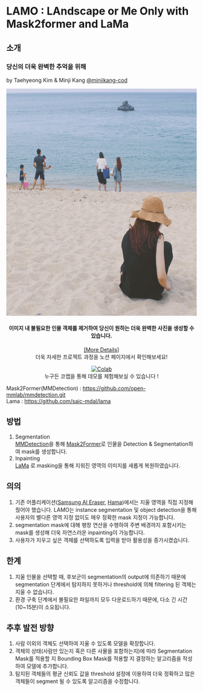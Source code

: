 # LAMO : LAndscape or Me Only with Mask2former and LaMa
## 소개
### 당신의 더욱 완벽한 추억을 위해
by Taehyeong Kim & Minji Kang [@minjikang-cod](https://github.com/minjikang-cod)   
    
<div align="center">
<p align"center"><img src="/image/demo.gif" width="600" height="600"></p>

#### 이미지 내 불필요한 인물 객체를 제거하여 당신이 원하는 더욱 완벽한 사진을 생성할 수 있습니다.
</div>





<div align="center">

[[More Details]](https://taehyeong51.notion.site/LAMO-218edf4f99fd4574b176a2c4371b345f)  
더욱 자세한 프로젝트 과정을 노션 페이지에서 확인해보세요!   
  
[![Colab](https://colab.research.google.com/assets/colab-badge.svg)](https://colab.research.google.com/drive/13LhTvB7RF2e5_JNEcdVgZRLmQLt7eBQJ?usp=sharing)   
누구든 코랩을 통해 데모를 체험해보실 수 있습니다 !
</div>

Mask2Former(MMDetection) : https://github.com/open-mmlab/mmdetection.git  
Lama : https://github.com/saic-mdal/lama  

## 방법
1. Segmentation  
    [MMDetection](https://github.com/open-mmlab/mmdetection)을 통해 [Mask2Former](https://github.com/open-mmlab/mmdetection/tree/master/configs/mask2former)로 인물을 Detection & Segmentation하여 mask를 생성합니다. 
2. Inpainting  
    [LaMa](https://github.com/saic-mdal/lama) 로 masking을 통해 지워진 영역의 이미지를 새롭게 복원하였습니다.
## 의의
1. 기존 어플리케이션([Samsung AI Eraser](https://www.samsung.com/africa_en/support/mobile-devices/how-to-remove-unwanted-objects-from-photos-on-your-galaxy-phone/), [Hama](https://www.hama.app/ko))에서는 지울 영역을 직접 지정해줬어야 했습니다. LAMO는 instance segmentation 및 object detection을 통해 사용자의 별다른 영역 지정 없이도 매우 정확한 mask 지정이 가능합니다.
2. segmentation mask에 대해 팽창 연산을 수행하여 주변 배경까지 포함시키는 mask를 생성해 더욱 자연스러운 inpainting이 가능합니다.
3. 사용자가 지우고 싶은 객체를 선택하도록 입력을 받아 활용성을 증가시켰습니다.  

## 한계
1. 지울 인물을 선택할 때, 후보군이 segmentation의 output에 의존하기 때문에 segmentation 단계에서 탐지하지 못하거나 threshold에 의해 filtering 된 객체는 지울 수 없습니다.
2. 환경 구축 단계에서 불필요한 파일까지 모두 다운로드하기 때문에, 다소 긴 시간(10~15분)이 소요됩니다.  

## 추후 발전 방향
1. 사람 이외의 객체도 선택하여 지울 수 있도록 모델을 확장합니다.
2. 객체의 상태(사람만 있는지 혹은 다른 사물을 포함하는지)에 따라 Segmentation Mask를 적용할 지 Bounding Box Mask를 적용할 지 결정하는 알고리즘을 작성하여 모델에 추가합니다.
3. 탐지된 객체들의 평균 신뢰도 값을 threshold 설정에 이용하여 더욱 정확하고 많은 객체들이 segment 될 수 있도록 알고리즘을 수정합니다. 
